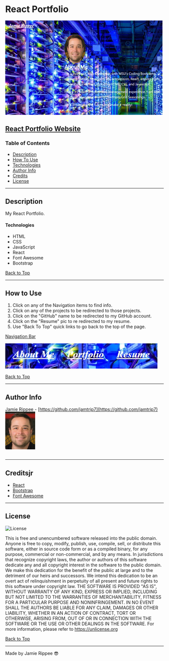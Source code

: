 # React Portfolio

<img src="src\assets\screenshot\Screenshot1.jpg" width="500" height="300">

[React Portfolio Website](https://jamtrip7.github.io/react-portfolio/)
---
### Table of Contents
- [Description](#description)
- [How To Use](#how-to-use)
- [Technologies](#technologies)
- [Author Info](#author-info)
- [Credits](#credits)
- [License](#license) 

---
## Description
My React Portfolio.
#### Technologies
- HTML
- CSS
- JavaScript
- React
- Font Awesome
- Bootstrap

  
[Back to Top](#React-Portfolio)

---
## How to Use
1. Click on any of the Navigation items to find info.
2. Click on any of the projects to be redirected to those projects.
3. Click on the "GitHub" name to be redirected to my GitHub account.
4. Click on the "Resume" pic to re redirected to my resume.
5. Use "Back To Top" quick links to go back to the top of the page.

<u>Navigation Bar</u>

<img src="src\assets\screenshot\Screenshot2.jpg">


[Back to Top](#React-Portfolio)

---
## Author Info
Jamie Rippee - [https://github.com/jamtrip7](https://github.com/jamtrip7)

[<img src="src\assets\images\Profile-Pic-1.jpg" alt="profile pic" width="95" height="120" style="margin: -15px 0px 15px 0px">](src\assets\images\Profile-Pic-1.jpg)


---
## Creditsjr
- [React](https://react.com/)
- [Bootstrap](https://getbootstrap.com/)
- [Font Awesome](https://fontawesome.com)


---
## License
![License](https://img.shields.io/badge/license-Free-brightgreen "License Badge")

This is free and unencumbered software released into the public domain.
Anyone is free to copy, modify, publish, use, compile, sell, or
distribute this software, either in source code form or as a compiled
binary, for any purpose, commercial or non-commercial, and by any
means.
In jurisdictions that recognize copyright laws, the author or authors
of this software dedicate any and all copyright interest in the
software to the public domain. We make this dedication for the benefit
of the public at large and to the detriment of our heirs and
successors. We intend this dedication to be an overt act of
relinquishment in perpetuity of all present and future rights to this
software under copyright law.
THE SOFTWARE IS PROVIDED "AS IS", WITHOUT WARRANTY OF ANY KIND,
EXPRESS OR IMPLIED, INCLUDING BUT NOT LIMITED TO THE WARRANTIES OF
MERCHANTABILITY, FITNESS FOR A PARTICULAR PURPOSE AND NONINFRINGEMENT.
IN NO EVENT SHALL THE AUTHORS BE LIABLE FOR ANY CLAIM, DAMAGES OR
OTHER LIABILITY, WHETHER IN AN ACTION OF CONTRACT, TORT OR OTHERWISE,
ARISING FROM, OUT OF OR IN CONNECTION WITH THE SOFTWARE OR THE USE OR
OTHER DEALINGS IN THE SOFTWARE.
For more information, please refer to <https://unlicense.org>
   
[Back to Top](#React-Portfolio)

---

Made by Jamie Rippee :sunglasses:
